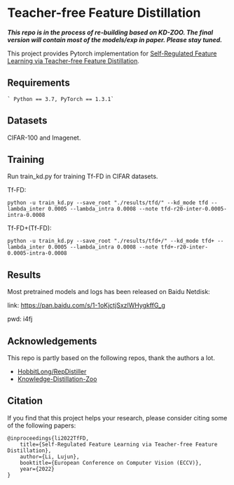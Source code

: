 # Teacher-free Feature Distillation
***This repo is in the process of re-building based on KD-ZOO. The final version will contain most of the models/exp in paper. Please stay tuned.***

This project provides Pytorch implementation for [Self-Regulated Feature Learning via Teacher-free Feature Distillation](https://lilujunai.github.io/Teacher-free-Distillation/).

## Requirements
```
` Python == 3.7, PyTorch == 1.3.1`
```

## Datasets
CIFAR-100 and Imagenet.


## Training
Run train_kd.py for training Tf-FD in CIFAR datasets. 

Tf-FD:


`python -u train_kd.py --save_root "./results/tfd/" --kd_mode tfd --lambda_inter 0.0005 --lambda_intra 0.0008 --note tfd-r20-inter-0.0005-intra-0.0008`


Tf-FD+(Tf-FD):


`python -u train_kd.py --save_root "./results/tfd+/" --kd_mode tfd+ --lambda_inter 0.0005 --lambda_intra 0.0008 --note tfd+-r20-inter-0.0005-intra-0.0008`


## Results
Most pretrained models and logs has been released on Baidu Netdisk:

link: https://pan.baidu.com/s/1-1oKjctjSxzlWHygkffG_g

pwd: i4fj

## Acknowledgements
This repo is partly based on the following repos, thank the authors a lot.
- [HobbitLong/RepDistiller](https://github.com/HobbitLong/RepDistiller)
- [Knowledge-Distillation-Zoo](https://github.com/AberHu/Knowledge-Distillation-Zoo)

## Citation
If you find that this project helps your research, please consider citing some of the following papers:

```
@inproceedings{li2022TfFD,
    title={Self-Regulated Feature Learning via Teacher-free Feature Distillation},
    author={Li, Lujun},
    booktitle={European Conference on Computer Vision (ECCV)},
    year={2022}
}
```

